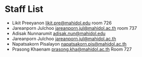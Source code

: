 # Staff List

* Likit Preeyanon likit.pre@mahidol.edu room 726
* Jareanporn Julchoo jareanporn.jul@mahidol.ac.th room 737
* Adisak Nunnarumit adisak.nun@mahidol.edu
* Jareanporn Julchoo jareanporn.jul@mahidol.ac.th
* Napatsakorn Pisalayon napatsakorn.pis@mahidol.ac.th
* Prasong Khaenam prasong.kha@mahidol.ac.th Room 727
